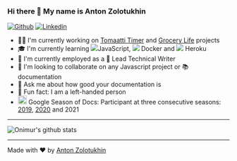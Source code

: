 ### Hi there 👋 My name is Anton Zolotukhin

[![Github](https://img.shields.io/badge/-Github-000?style=flat&logo=Github&logoColor=white)](https://github.com/bandantonio)
[![Linkedin](https://img.shields.io/badge/-LinkedIn-blue?style=flat&logo=Linkedin&logoColor=white)](https://www.linkedin.com/in/bandantonio/)

- :man_technologist: I'm currently working on [Tomaatti Timer](https://github.com/bandantonio/tomaatti-timer) and [Grocery Life](https://github.com/bandantonio/grocery-life) projects
- 🎓 I'm currently learning <img src="https://img.icons8.com/color/25/000000/javascript--v1.png"/>JavaScript, <img src="https://img.icons8.com/fluency/25/000000/docker.png"/> Docker and <img src="https://img.icons8.com/color/25/000000/heroku.png"/> Heroku
- 🏢 I'm currently employed as a 📝 Lead Technical Writer
- :handshake: I'm looking to collaborate on any Javascript project or 📚 documentation
- 💬 Ask me about how good your documentation is
- 👻 Fun fact: I am a left-handed person
- <img width=20 src="https://developers.google.com/season-of-docs/images/SeasonofDocs_Icon_Grey_300ppi_trimmed.png" /> Google Season of Docs: Participant at three consecutive seasons: [2019][gsod-2019], [2020][gsod-2020] and 2021

[gsod-2019]: https://developers.google.com/season-of-docs/docs/2019/participants
[gsod-2020]: https://developers.google.com/season-of-docs/docs/2020/participants
----

![Onimur's github stats](https://github-readme-stats.vercel.app/api?username=bandantonio&show_icons=true)

----

Made with ❤️ by [Anton Zolotukhin](https://github.com/bandantonio)

<script src="https://cdnjs.cloudflare.com/ajax/libs/font-awesome/6.0.0-beta2/js/brands.min.js" integrity="sha512-haHlDmamVjJYusdXSTgQTVCuEL3LlOuK4L9XPX2R/RUNj08tPjxoP9oCcmQ6yU6q9V6LSHx1WJ/xIr2KUhTA+A==" crossorigin="anonymous" referrerpolicy="no-referrer"></script>

<link rel="stylesheet" href="https://cdnjs.cloudflare.com/ajax/libs/font-awesome/6.0.0-beta2/css/brands.min.css" integrity="sha512-lCU0XyQA8yobR7ychVxEOU5rcxs0+aYh/9gNDLaybsgW9hdrtqczjfKVNIS5doY0Y5627/+3UVuoGv7p8QsUFw==" crossorigin="anonymous" referrerpolicy="no-referrer" />
